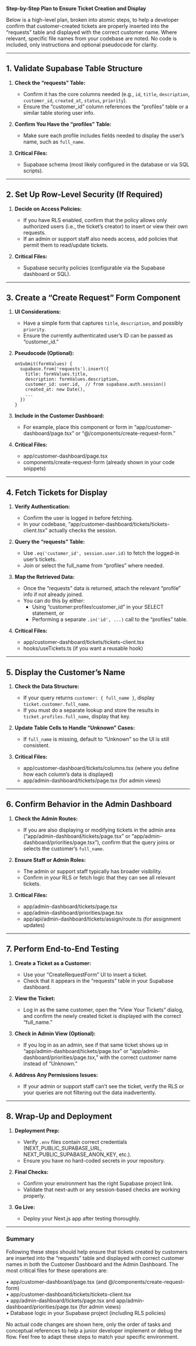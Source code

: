 **Step-by-Step Plan to Ensure Ticket Creation and Display**

Below is a high-level plan, broken into atomic steps, to help a developer confirm that customer-created tickets are properly inserted into the “requests” table and displayed with the correct customer name. Where relevant, specific file names from your codebase are noted. No code is included, only instructions and optional pseudocode for clarity.

---

## 1. Validate Supabase Table Structure

1. **Check the “requests” Table:**  
   - Confirm it has the core columns needed (e.g., `id`, `title`, `description`, `customer_id`, `created_at`, `status`, `priority`).  
   - Ensure the “customer_id” column references the “profiles” table or a similar table storing user info.

2. **Confirm You Have the “profiles” Table:**  
   - Make sure each profile includes fields needed to display the user’s name, such as `full_name`.

3. **Critical Files:**  
   - Supabase schema (most likely configured in the database or via SQL scripts).  

---

## 2. Set Up Row-Level Security (If Required)

1. **Decide on Access Policies:**  
   - If you have RLS enabled, confirm that the policy allows only authorized users (i.e., the ticket’s creator) to insert or view their own requests.  
   - If an admin or support staff also needs access, add policies that permit them to read/update tickets.

2. **Critical Files:**  
   - Supabase security policies (configurable via the Supabase dashboard or SQL).  

---

## 3. Create a “Create Request” Form Component

1. **UI Considerations:**  
   - Have a simple form that captures `title`, `description`, and possibly `priority`.  
   - Ensure the currently authenticated user’s ID can be passed as “customer_id.”

2. **Pseudocode (Optional):**  
   ```
   onSubmit(formValues) {
     supabase.from('requests').insert({
       title: formValues.title,
       description: formValues.description,
       customer_id: user.id,  // from supabase.auth.session()
       created_at: new Date(),
       ...
     })
   }
   ```

3. **Include in the Customer Dashboard:**  
   - For example, place this component or form in “app/customer-dashboard/page.tsx” or “@/components/create-request-form.”

4. **Critical Files:**  
   - app/customer-dashboard/page.tsx  
   - components/create-request-form (already shown in your code snippets)  

---

## 4. Fetch Tickets for Display

1. **Verify Authentication:**  
   - Confirm the user is logged in before fetching.  
   - In your codebase, “app/customer-dashboard/tickets/tickets-client.tsx” actually checks the session.

2. **Query the “requests” Table:**  
   - Use `.eq('customer_id', session.user.id)` to fetch the logged-in user’s tickets.  
   - Join or select the full_name from “profiles” where needed.

3. **Map the Retrieved Data:**  
   - Once the “requests” data is returned, attach the relevant “profile” info if not already joined.  
   - You can do this by either:  
     - Using “customer:profiles!customer_id” in your SELECT statement, or  
     - Performing a separate `.in('id', ...)` call to the “profiles” table.

4. **Critical Files:**  
   - app/customer-dashboard/tickets/tickets-client.tsx  
   - hooks/useTickets.ts (if you want a reusable hook)  

---

## 5. Display the Customer’s Name

1. **Check the Data Structure:**  
   - If your query returns `customer: { full_name }`, display `ticket.customer.full_name`.  
   - If you must do a separate lookup and store the results in `ticket.profiles.full_name`, display that key.

2. **Update Table Cells to Handle “Unknown” Cases:**  
   - If `full_name` is missing, default to “Unknown” so the UI is still consistent.

3. **Critical Files:**  
   - app/customer-dashboard/tickets/columns.tsx (where you define how each column’s data is displayed)  
   - app/admin-dashboard/tickets/page.tsx (for admin views)  

---

## 6. Confirm Behavior in the Admin Dashboard

1. **Check the Admin Routes:**  
   - If you are also displaying or modifying tickets in the admin area (“app/admin-dashboard/tickets/page.tsx” or “app/admin-dashboard/priorities/page.tsx”), confirm that the query joins or selects the customer’s `full_name`.

2. **Ensure Staff or Admin Roles:**  
   - The admin or support staff typically has broader visibility.  
   - Confirm in your RLS or fetch logic that they can see all relevant tickets.

3. **Critical Files:**  
   - app/admin-dashboard/tickets/page.tsx  
   - app/admin-dashboard/priorities/page.tsx  
   - app/api/admin-dashboard/tickets/assign/route.ts (for assignment updates)  

---

## 7. Perform End-to-End Testing

1. **Create a Ticket as a Customer:**  
   - Use your “CreateRequestForm” UI to insert a ticket.  
   - Check that it appears in the “requests” table in your Supabase dashboard.

2. **View the Ticket:**  
   - Log in as the same customer, open the “View Your Tickets” dialog, and confirm the newly created ticket is displayed with the correct “full_name.”

3. **Check in Admin View (Optional):**  
   - If you log in as an admin, see if that same ticket shows up in “app/admin-dashboard/tickets/page.tsx” or “app/admin-dashboard/priorities/page.tsx,” with the correct customer name instead of “Unknown.”

4. **Address Any Permissions Issues:**  
   - If your admin or support staff can’t see the ticket, verify the RLS or your queries are not filtering out the data inadvertently.

---

## 8. Wrap-Up and Deployment

1. **Deployment Prep:**  
   - Verify `.env` files contain correct credentials (NEXT_PUBLIC_SUPABASE_URL, NEXT_PUBLIC_SUPABASE_ANON_KEY, etc.).  
   - Ensure you have no hard-coded secrets in your repository.

2. **Final Checks:**  
   - Confirm your environment has the right Supabase project link.  
   - Validate that next-auth or any session-based checks are working properly.

3. **Go Live:**  
   - Deploy your Next.js app after testing thoroughly.

---

### Summary

Following these steps should help ensure that tickets created by customers are inserted into the “requests” table and displayed with correct customer names in both the Customer Dashboard and the Admin Dashboard. The most critical files for these operations are:

• app/customer-dashboard/page.tsx (and @/components/create-request-form)  
• app/customer-dashboard/tickets/tickets-client.tsx  
• app/admin-dashboard/tickets/page.tsx and app/admin-dashboard/priorities/page.tsx (for admin views)  
• Database logic in your Supabase project (including RLS policies)

No actual code changes are shown here, only the order of tasks and conceptual references to help a junior developer implement or debug the flow. Feel free to adapt these steps to match your specific environment.
